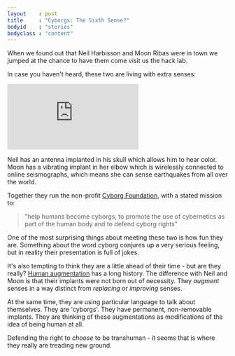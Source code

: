 ```yaml
---
layout    : post
title     : "Cyborgs: The Sixth Sense?"
bodyid    : "stories"
bodyclass : "content"
---
```

<p>When we found out that Neil Harbisson and Moon Ribas were in town we jumped at the chance to have them come visit us the hack lab.</p>

<p>In case you haven't heard, these two are living with extra senses:</p>

<div class="video">
	<iframe src="https://www.youtube.com/embed/d52RxsfPpu0" frameborder="0" webkitallowfullscreen mozallowfullscreen allowfullscreen></iframe>
</div>

<p>Neil has an antenna implanted in his skull which allows him to hear color. Moon has a vibrating implant in her elbow which is wirelessly connected to online seismographs, which means she can sense earthquakes from all over the world.</p>

<!--excerpt-ends-->

<p>Together they run the non-profit <a href="http://cyborgism.wix.com/cyborg">Cyborg Foundation</a>, with a stated mission to:</p>

<blockquote><p>"help humans become cyborgs, to promote the use of cybernetics as part of the human body and to defend cyborg rights"</p></blockquote>

<p>One of the most surprising things about meeting these two is how fun they are. Something about the word cyborg conjures up a very serious feeling, but in reality their presentation is full of jokes.</p>

<p>It's also tempting to think they are a little ahead of their time - but are they really? <a href="http://www.bbc.com/future/story/20140924-the-greatest-myths-about-cyborgs">Human augmentation</a> has a long history. The difference with Neil and Moon is that their implants were not born out of necessity. They <em>augment</em> senses in a way distinct from <em>replacing</em> or <em>improving</em> senses.</p>

<p>At the same time, they are using particular language to talk about themselves. They are 'cyborgs'. They have permanent, non-removable implants. They are thinking of these augmentations as modifications of the idea of being human at all.</p>

<p>Defending the right to <em>choose</em> to be transhuman - it seems that is where they really are treading new ground.</p>